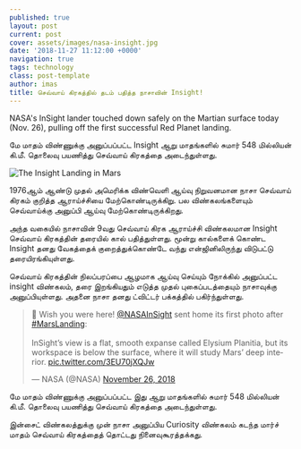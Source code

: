 ```yaml
---
published: true
layout: post
current: post
cover: assets/images/nasa-insight.jpg
date: '2018-11-27 11:12:00 +0000'
navigation: true
tags: technology
class: post-template
author: imas
title: செவ்வாய் கிரகத்தில் தடம் பதித்த நாசாவின் Insight!
--- 
```

NASA's InSight lander touched down safely on the Martian surface today (Nov. 26), pulling off the first successful Red Planet landing.

மே மாதம் விண்ணுக்கு அனுப்பப்பட்ட Insight ஆறு மாதங்களில் சுமார் 548 மில்லியன் கி.மீ. தொலைவு பயணித்து செவ்வாய் கிரகத்தை அடைந்துள்ளது.

<p><img src="https://techlanka.lk/assets/images/nasa-lands-mars.jpg" alt="The Insight Landing in Mars" /></p>

1976ஆம் ஆண்டு முதல் அமெரிக்க விண்வெளி ஆய்வு நிறுவனமான நாசா செவ்வாய் கிரகம் குறித்த ஆராய்ச்சியை மேற்கொண்டிருக்கிறு. பல விண்கலங்களையும் செவ்வாய்க்கு அனுப்பி ஆய்வு மேற்கொண்டிருக்கிறது. 

அந்த வகையில் நாசாவின் 9வது செவ்வாய் கிரக ஆராய்ச்சி விண்கலமான Insight செவ்வாய் கிரகத்தின் தரையில் கால் பதித்துள்ளது. மூன்று கால்களைக் கொண்ட Insight தனது வேகத்தைக் குறைத்துக்கொண்டே வந்து என்ஜினிலிருந்து விடுபட்டு தரையிரங்கியுள்ளது. 

செவ்வாய் கிரகத்தின் நிலப்பரப்பை ஆழமாக ஆய்வு செய்யும் நோக்கில் அனுப்பட்ட insight விண்கலம், தரை இறங்கியதும் எடுத்த முதல் புகைப்படத்தையும் நாசாவுக்கு அனுப்பியுள்ளது. அதனை நாசா தனது ட்விட்டர் பக்கத்தில் பகிர்ந்துள்ளது.

<blockquote class="twitter-tweet" data-lang="en"><p lang="en" dir="ltr">📸 Wish you were here! <a href="https://twitter.com/NASAInSight?ref_src=twsrc%5Etfw">@NASAInSight</a> sent home its first photo after <a href="https://twitter.com/hashtag/MarsLanding?src=hash&amp;ref_src=twsrc%5Etfw">#MarsLanding</a>:<br><br>InSight’s view is a flat, smooth expanse called Elysium Planitia, but its workspace is below the surface, where it will study Mars’ deep interior. <a href="https://t.co/3EU70jXQJw">pic.twitter.com/3EU70jXQJw</a></p>&mdash; NASA (@NASA) <a href="https://twitter.com/NASA/status/1067146825931661313?ref_src=twsrc%5Etfw">November 26, 2018</a></blockquote>
<script async src="https://platform.twitter.com/widgets.js" charset="utf-8"></script>

மே மாதம் விண்ணுக்கு அனுப்பப்பட்ட இது ஆறு மாதங்களில் சுமார் 548 மில்லியன் கி.மீ. தொலைவு பயணித்து செவ்வாய் கிரகத்தை அடைந்துள்ளது.

இன்சைட் விண்கலத்துக்கு முன் நாசா அனுப்பிய Curiosity விண்கலம் கடந்த மார்ச் மாதம் செவ்வாய் கிரகத்தைத் தொட்டது நினைவுகூரத்தக்கது. 